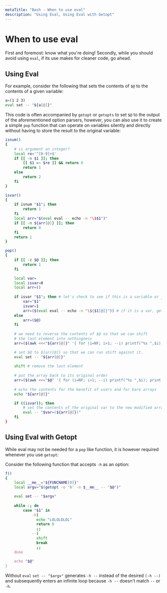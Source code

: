 ```yaml
---
metaTitle: "Bash - When to use eval"
description: "Using Eval, Using Eval with Getopt"
---
```


# When to use eval


First and foremost: know what you're doing!  Secondly, while you should avoid using `eval`, if its use makes for cleaner code, go ahead.



## Using Eval


For example, consider the following that sets the contents of `$@` to the contents of a given variable:

```bash
a=(1 2 3)
eval set -- "${a[@]}"

```

This code is often accompanied by `getopt` or `getopts` to set `$@` to the output of the aforementioned option parsers, however, you can also use it to create a simple `pop` function that can operate on variables silently and directly without having to store the result to the original variable:

```bash
isnum()
{
    # is argument an integer?
    local re='^[0-9]+$'
    if [[ -n $1 ]]; then
        [[ $1 =~ $re ]] && return 0
        return 1
    else
        return 2
    fi
}

isvar()
{
    if isnum "$1"; then
        return 1
    fi
    local arr="$(eval eval -- echo -n "\$$1")"
    if [[ -n ${arr[@]} ]]; then
        return 0
    fi
    return 1
}

pop()
{
    if [[ -z $@ ]]; then
        return 1
    fi

    local var=
    local isvar=0
    local arr=()
    
    if isvar "$1"; then # let's check to see if this is a variable or just a bare array
        var="$1"
        isvar=1
        arr=($(eval eval -- echo -n "\${$1[@]}")) # if it is a var, get its contents
    else
        arr=($@)
    fi
    
    # we need to reverse the contents of $@ so that we can shift
    # the last element into nothingness
    arr=($(awk <<<"${arr[@]}" '{ for (i=NF; i>1; --i) printf("%s ",$i); print $1; }'

    # set $@ to ${arr[@]} so that we can run shift against it.
    eval set -- "${arr[@]}"
    
    shift # remove the last element
    
    # put the array back to its original order
    arr=($(awk <<<"$@" '{ for (i=NF; i>1; --i) printf("%s ",$i); print $1; }'
    
    # echo the contents for the benefit of users and for bare arrays
    echo "${arr[@]}"

    if ((isvar)); then
        # set the contents of the original var to the new modified array
        eval -- "$var=(${arr[@]})" 
    fi
}

```



## Using Eval with Getopt


While eval may not be needed for a `pop` like function, it is however required whenever you use `getopt`:

Consider the following function that accepts `-h` as an option:

```bash
f()
{
    local __me__="${FUNCNAME[0]}"
    local argv="$(getopt -o 'h' -n $__me__ -- "$@")"

    eval set -- "$argv"
    
    while :; do
        case "$1" in
            -h)
              echo "LOLOLOLOL"
              return 0
              ;;
            --)
              shift
              break
              ;;
    done
    
    echo "$@"
}

```

Without `eval` `set -- "$argv"` generates `-h --` instead of the desired `(-h --)` and subsequently enters an infinite loop because `-h --` doesn't match `--` or `-h`.

